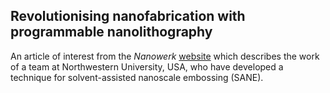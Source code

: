 ## Revolutionising nanofabrication with programmable nanolithography 

An article of interest from the *Nanowerk* [website](http://www.nanowerk.com/spotlight/spotid%3D17729.php) which describes the work of a team at Northwestern University, USA, who have developed a technique for solvent-assisted nanoscale embossing (SANE).  
  